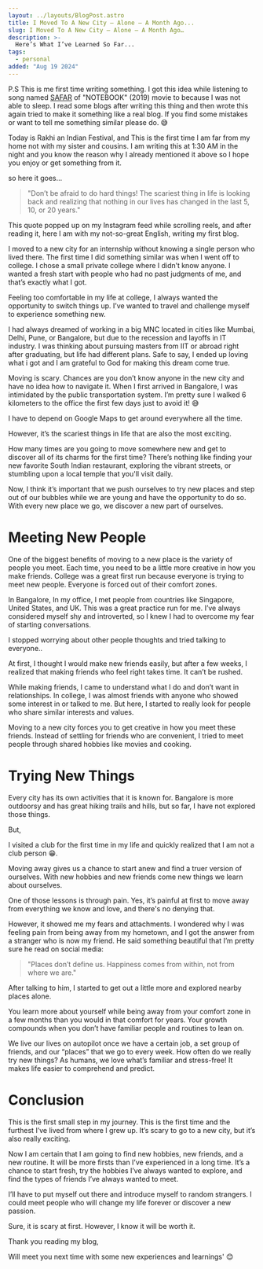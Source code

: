 ```yaml
---
layout: ../layouts/BlogPost.astro
title: I Moved To A New City — Alone — A Month Ago...
slug: I Moved To A New City — Alone — A Month Ago…
description: >-
  Here’s What I’ve Learned So Far...
tags:
  - personal
added: "Aug 19 2024"
---
```


P.S This is me first time writing something. I got this idea while listening to song named [SAFAR](https://www.youtube.com/watch?v=PWuFhYiD9zM) of "NOTEBOOK" (2019) movie to because I was not able to sleep. I read some blogs after writing this thing and then wrote this again tried to make it something like a real blog. If you find some mistakes or want to tell me something similar please do. 😅

Today is Rakhi an Indian Festival, and This is the first time I am far from my home not with my sister and cousins. I am writing this at 1:30 AM in the night and you know the reason why I already mentioned it above so I hope you enjoy or get something from it.

so here it goes...

> "Don’t be afraid to do hard things! The scariest thing in life is looking back and realizing that nothing in our lives has changed in the last 5, 10, or 20 years."

This quote popped up on my Instagram feed while scrolling reels, and after reading it, here I am with my not-so-great English, writing my first blog. 

I moved to a new city for an internship without knowing a single person who lived there. The first time I did something similar was when I went off to college. I chose a small private college where I didn’t know anyone. I wanted a fresh start with people who had no past judgments of me, and that’s exactly what I got.

Feeling too comfortable in my life at college, I always wanted the opportunity to switch things up. I’ve wanted to travel and challenge myself to experience something new.

I had always dreamed of working in a big MNC located in cities like Mumbai, Delhi, Pune, or Bangalore, but due to the recession and layoffs in IT industry. I was thinking about pursuing masters from IIT or abroad right after graduating, but life had different plans. Safe to say, I ended up loving what i got and I am grateful to God for making this dream come true.

Moving is scary. Chances are you don’t know anyone in the new city and have no idea how to navigate it. When I first arrived in Bangalore, I was intimidated by the public transportation system. I’m pretty sure I walked 6 kilometers to the office the first few days just to avoid it! 😅

I have to depend on Google Maps to get around everywhere all the time.

However, it’s the scariest things in life that are also the most exciting.

How many times are you going to move somewhere new and get to discover all of its charms for the first time? There’s nothing like finding your new favorite South Indian restaurant, exploring the vibrant streets, or stumbling upon a local temple that you'll visit daily.

Now, I think it’s important that we push ourselves to try new places and step out of our bubbles while we are young and have the opportunity to do so. With every new place we go, we discover a new part of ourselves.

# Meeting New People

One of the biggest benefits of moving to a new place is the variety of people you meet. Each time, you need to be a little more creative in how you make friends. College was a great first run because everyone is trying to meet new people. Everyone is forced out of their comfort zones.

In Bangalore, In my office, I met people from countries like Singapore, United States, and UK. This was a great practice run for me. I’ve always considered myself shy and introverted, so I knew I had to overcome my fear of starting conversations.

I stopped worrying about other people thoughts and tried talking to everyone..

At first, I thought I would make new friends easily, but after a few weeks, I realized that making friends who feel right takes time. It can’t be rushed.

While making friends, I came to understand what I do and don’t want in relationships. In college, I was almost friends with anyone who showed some interest in or talked to me. But here, I started to really look for people who share similar interests and values.

Moving to a new city forces you to get creative in how you meet these friends. Instead of settling for friends who are convenient, I tried to meet people through shared hobbies like movies and cooking.

# Trying New Things

Every city has its own activities that it is known for. Bangalore is more outdoorsy and has great hiking trails and hills, but so far, I have not explored those things.

But,

I visited a club for the first time in my life and quickly realized that I am not a club person 😁.

Moving away gives us a chance to start anew and find a truer version of ourselves.
With new hobbies and new friends come new things we learn about ourselves.

One of those lessons is through pain. Yes, it’s painful at first to move away from everything we know and love, and there's no denying that.

However, it showed me my fears and attachments. I wondered why I was feeling pain from being away from my hometown, and I got the answer from a stranger who is now my friend. He said something beautiful that I’m pretty sure he read on social media:

> "Places don’t define us. Happiness comes from within, not from where we are."

After talking to him, I started to get out a little more and explored nearby places alone.

You learn more about yourself while being away from your comfort zone in a few months than you would in that comfort for years. Your growth compounds when you don’t have familiar people and routines to lean on.

We live our lives on autopilot once we have a certain job, a set group of friends, and our “places” that we go to every week. How often do we really try new things? As humans, we love what’s familiar and stress-free! It makes life easier to comprehend and predict.

# Conclusion

This is the first small step in my journey. This is the first time and the furthest I’ve lived from where I grew up. It’s scary to go to a new city, but it’s also really exciting.

Now I am certain that I am going to find new hobbies, new friends, and a new routine.
It will be more firsts than I’ve experienced in a long time. It’s a chance to start fresh, try the hobbies I’ve always wanted to explore, and find the types of friends I’ve always wanted to meet.

I’ll have to put myself out there and introduce myself to random strangers. I could meet people who will change my life forever or discover a new passion.

Sure, it is scary at first. However, I know it will be worth it.

Thank you reading my blog,

Will meet you next time with some new experiences and learnings' 😊

